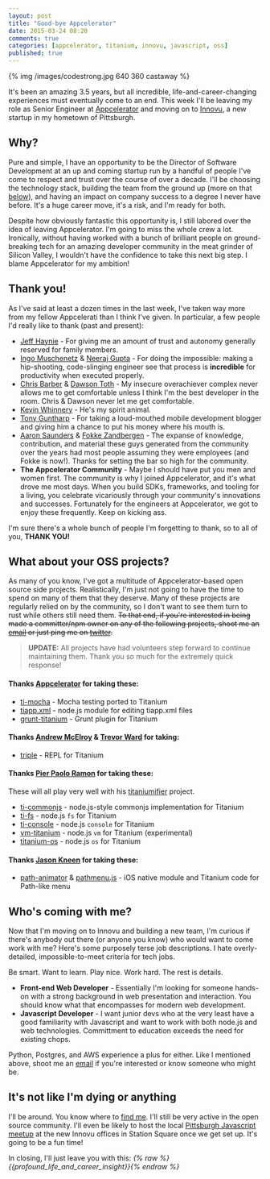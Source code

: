 ```yaml
---
layout: post
title: "Good-bye Appcelerator"
date: 2015-03-24 08:20
comments: true
categories: [appcelerator, titanium, innovu, javascript, oss]
published: true
---
```


{% img /images/codestrong.jpg 640 360 castaway %}

It's been an amazing 3.5 years, but all incredible, life-and-career-changing experiences must eventually come to an end. This week I'll be leaving my role as Senior Engineer at [Appcelerator][] and moving on to [Innovu][], a new startup in my hometown of Pittsburgh.

<!-- more -->

## Why?

Pure and simple, I have an opportunity to be the Director of Software Development at an up and coming startup run by a handful of people I've come to respect and trust over the course of over a decade. I'll be choosing the technology stack, building the team from the ground up (more on that [below](#coming)), and having an impact on company success to a degree I never have before. It's a huge career move, it's a risk, and I'm ready for both.

Despite how obviously fantastic this opportunity is, I still labored over the idea of leaving Appcelerator. I'm going to miss the whole crew a lot. Ironically, without having worked with a bunch of brilliant people on ground-breaking tech for an amazing developer community in the meat grinder of Silicon Valley, I wouldn't have the confidence to take this next big step. I blame Appcelerator for my ambition!

## Thank you!

As I've said at least a dozen times in the last week, I've taken way more from my fellow Appcelerati than I think I've given. In particular, a few people I'd really like to thank (past and present):

* [Jeff Haynie][] - For giving me an amount of trust and autonomy generally reserved for family members.
* [Ingo Muschenetz][] & [Neeraj Gupta][] - For doing the impossible: making a hip-shooting, code-slinging engineer see that process is **incredible** for productivity when executed properly.
* [Chris Barber][] & [Dawson Toth][] - My insecure overachiever complex never allows me to get comfortable unless I think I'm the best developer in the room. Chris & Dawson never let me get comfortable.
* [Kevin Whinnery][] - He's my spirit animal.
* [Tony Guntharp][] - For taking a loud-mouthed mobile development blogger and giving him a chance to put his money where his mouth is.
* [Aaron Saunders][] & [Fokke Zandbergen][] - The expanse of knowledge, contribution, and material these guys generated from the community over the years had most people assuming they were employees (and Fokke is now!). Thanks for setting the bar so high for the community.
* **The Appcelerator Community** - Maybe I should have put you men and women first. The community is why I joined Appcelerator, and it's what drove me most days. When you build SDKs, frameworks, and tooling for a living, you celebrate vicariously through your community's innovations and successes. Fortunately for the engineers at Appcelerator, we got to enjoy these frequently. Keep on kicking ass.

I'm sure there's a whole bunch of people I'm forgetting to thank, so to all of you, **THANK YOU!**

## What about your OSS projects?

As many of you know, I've got a multitude of Appcelerator-based open source side projects. Realistically, I'm just not going to have the time to spend on many of them that they deserve. Many of these projects are regularly relied on by the community, so I don't want to see them turn to rust while others still need them. ~~To that end, if you're interested in being made a committer/npm owner on any of the following projects, shoot me an [email](mailto:anthony.lukasavage@gmail.com) or just ping me on [twitter](https://twitter.com/tonylukasavage).~~

> **UPDATE:** All projects have had volunteers step forward to continue maintaining them. Thank you so much for the extremely quick response!

#### Thanks [Appcelerator](https://twitter.com/appcelerator) for taking these:

* [ti-mocha](https://github.com/tonylukasavage/ti-mocha) - Mocha testing ported to Titanium
* [tiapp.xml](https://github.com/tonylukasavage/tiapp.xml) - node.js module for editing tiapp.xml files
* [grunt-titanium](https://github.com/tonylukasavage/grunt-titanium) - Grunt plugin for Titanium

#### Thanks [Andrew McElroy](https://twitter.com/sophrinix) & [Trevor Ward](https://twitter.com/untward) for taking:

* [triple](https://github.com/tonylukasavage/triple) - REPL for Titanium

#### Thanks [Pier Paolo Ramon](https://twitter.com/_pier) for taking these:

These will all play very well with his [titaniumifier](https://github.com/smclab/titaniumifier) project.

* [ti-commonjs](https://github.com/tonylukasavage/ti-commonjs) - node.js-style commonjs implementation for Titanium
* [ti-fs](https://github.com/tonylukasavage/ti-fs) - node.js `fs` for Titanium
* [ti-console](https://github.com/tonylukasavage/ti-console) - node.js `console` for Titanium
* [vm-titanium](https://github.com/tonylukasavage/vm-titanium) - node.js `vm` for Titanium (experimental)
* [titanium-os](https://github.com/tonylukasavage/titanium-os) - node.js `os` for Titanium

#### Thanks [Jason Kneen](https://twitter.com/jasonkneen) for taking these:

* [path-animator](https://github.com/tonylukasavage/path.animator) & [pathmenu.js](https://github.com/tonylukasavage/pathmenu.js) - iOS native module and Titanium code for Path-like menu

<a name="coming"></a>
## Who's coming with me?

Now that I'm moving on to Innovu and building a new team, I'm curious if there's anybody out there (or anyone you know) who would want to come work with me? Here's some purposely terse job descriptions. I hate overly-detailed, impossible-to-meet criteria for tech jobs.

Be smart. Want to learn. Play nice. Work hard. The rest is details.

* **Front-end Web Developer** - Essentially I'm looking for someone hands-on with a strong background in web presentation and interaction. You should know what that encompasses for modern web development.
* **Javascript Developer** - I want junior devs who at the very least have a good familiarity with Javascript and want to work with both node.js and web technologies. Committment to education exceeds the need for existing chops.

Python, Postgres, and AWS experience a plus for either. Like I mentioned above, shoot me an [email](mailto:alukasavage@innovu.com) if you're interested or know someone who might be.

## It's not like I'm dying or anything

I'll be around. You know where to [find me](https://twitter.com/tonylukasavage). I'll still be very active in the open source community. I'll even be likely to host the local [Pittsburgh Javascript meetup][] at the new Innovu offices in Station Square once we get set up. It's going to be a fun time!

In closing, I'll just leave you with this: _{% raw %}{{profound_life_and_career_insight}}{% endraw %}_


[Appcelerator]: http://www.appcelerator.com/
[Innovu]: http://innovu.com/
[Alloy]: https://github.com/appcelerator/alloy
[Jeff Haynie]: https://twitter.com/jhaynie
[Ingo Muschenetz]: https://twitter.com/bingomar
[Neeraj Gupta]: https://www.linkedin.com/in/neerajgupta1
[Chris Barber]: https://twitter.com/cb1kenobi
[Dawson Toth]: https://twitter.com/dawsontoth
[Kevin Whinnery]: https://twitter.com/kevinwhinnery
[Tony Guntharp]: https://twitter.com/fusion94
[Aaron Saunders]: https://twitter.com/aaronksaunders
[Fokke Zandbergen]: https://twitter.com/fokkezb
[Pittsburgh Javascript meetup]: http://www.meetup.com/Pittsburgh-JavaScript/
